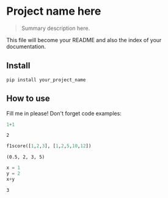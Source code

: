 
# Project name here
> Summary description here.


This file will become your README and also the index of your documentation.

## Install

`pip install your_project_name`

## How to use

Fill me in please! Don't forget code examples:

```python
1+1
```




    2



```python
f1score([1,2,3], [1,2,5,10,12])
```




    (0.5, 2, 3, 5)



```python
x = 1
y = 2
x+y
```




    3


